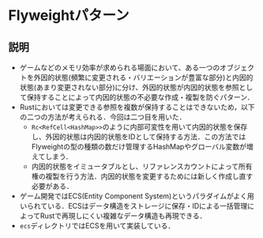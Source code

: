 # Flyweightパターン

## 説明

- ゲームなどのメモリ効率が求められる場面において、ある一つのオブジェクトを外因的状態(頻繁に変更される・バリエーションが豊富な部分)と内因的状態(あまり変更されない部分)に分け、外因的状態が内因的状態を参照として保持することによって内因的状態の不必要な作成・複製を防ぐパターン．
- Rustにおいては変更できる参照を複数が保持することはできないため，以下の二つの方法が考えられる．今回は二つ目を用いた．
  - `Rc<RefCell<HashMap>>`のように内部可変性を用いて内因的状態を保存し、外因的状態は内因的状態をIDとして保持する方法．この方法ではFlyweightの型の種類の数だけ管理するHashMapやグローバル変数が増えてしまう．
  - 内因的状態をイミュータブルとし、リファレンスカウントによって所有権の複製を行う方法．内因的状態を変更するためには新しく作成し直す必要がある．
- ゲーム開発ではECS(Entity Component System)というパラダイムがよく用いられている．ECSはデータ構造をストレージに保存・IDによる一括管理によってRustで再現しにくい複雑なデータ構造も再現できる．
- `ecs`ディレクトリではECSを用いて実装している．
